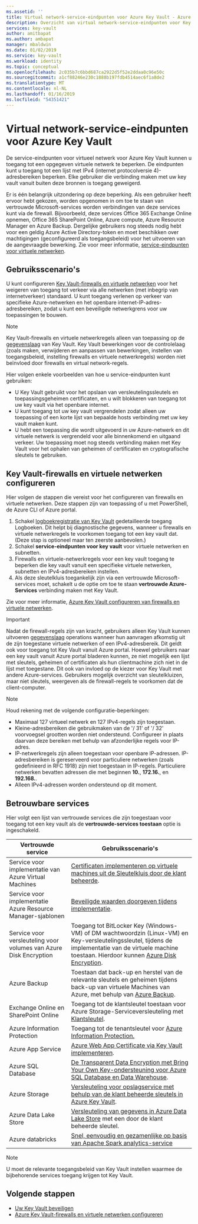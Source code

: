```yaml
---
ms.assetid: ''
title: Virtual network-service-eindpunten voor Azure Key Vault - Azure Key Vault | Microsoft Docs
description: Overzicht van virtual network-service-eindpunten voor Key Vault
services: key-vault
author: amitbapat
ms.author: ambapat
manager: mbaldwin
ms.date: 01/02/2019
ms.service: key-vault
ms.workload: identity
ms.topic: conceptual
ms.openlocfilehash: 2c035b7c6bbd687ca2922d5f52e2ddaa0c96e50c
ms.sourcegitcommit: a1cf88246e230c1888b197fdb4514aec6f1a8de2
ms.translationtype: MT
ms.contentlocale: nl-NL
ms.lasthandoff: 01/16/2019
ms.locfileid: "54351421"
---
```

# <a name="virtual-network-service-endpoints-for-azure-key-vault"></a>Virtual network-service-eindpunten voor Azure Key Vault

De service-eindpunten voor virtueel netwerk voor Azure Key Vault kunnen u toegang tot een opgegeven virtuele netwerk te beperken. De eindpunten kunt u toegang tot een lijst met IPv4 (internet protocolversie 4)-adresbereiken beperken. Elke gebruiker die verbinding maken met uw key vault vanuit buiten deze bronnen is toegang geweigerd.

Er is één belangrijk uitzondering op deze beperking. Als een gebruiker heeft ervoor hebt gekozen, worden opgenomen in om toe te staan van vertrouwde Microsoft-services worden verbindingen van deze services kunt via de firewall. Bijvoorbeeld, deze services Office 365 Exchange Online opnemen, Office 365 SharePoint Online, Azure compute, Azure Resource Manager en Azure Backup. Dergelijke gebruikers nog steeds nodig hebt voor een geldig Azure Active Directory-token en moet beschikken over machtigingen (geconfigureerd als toegangsbeleid) voor het uitvoeren van de aangevraagde bewerking. Zie voor meer informatie, [service-eindpunten voor virtuele netwerken](../virtual-network/virtual-network-service-endpoints-overview.md).

## <a name="usage-scenarios"></a>Gebruiksscenario's

U kunt configureren [Key Vault-firewalls en virtuele netwerken](key-vault-network-security.md) voor het weigeren van toegang tot verkeer via alle netwerken (met inbegrip van internetverkeer) standaard. U kunt toegang verlenen op verkeer van specifieke Azure-netwerken en het openbare internet-IP-adres-adresbereiken, zodat u kunt een beveiligde netwerkgrens voor uw toepassingen te bouwen.

> [!NOTE]
> Key Vault-firewalls en virtuele netwerkregels alleen van toepassing op de [gegevenslaag](../key-vault/key-vault-secure-your-key-vault.md#data-plane-access-control) van Key Vault. Key Vault bewerkingen voor de controlelaag (zoals maken, verwijderen en aanpassen van bewerkingen, instellen van toegangsbeleid, instelling firewalls en virtuele netwerkregels) worden niet beïnvloed door firewalls en virtual network-regels.

Hier volgen enkele voorbeelden van hoe u service-eindpunten kunt gebruiken:

* U Key Vault gebruikt voor het opslaan van versleutelingssleutels en toepassingsgeheimen certificaten, en u wilt blokkeren van toegang tot uw key vault via het openbare internet.
* U kunt toegang tot uw key vault vergrendelen zodat alleen uw toepassing of een korte lijst van bepaalde hosts verbinding met uw key vault maken kunt.
* U hebt een toepassing die wordt uitgevoerd in uw Azure-netwerk en dit virtuele netwerk is vergrendeld voor alle binnenkomend en uitgaand verkeer. Uw toepassing moet nog steeds verbinding maken met Key Vault voor het ophalen van geheimen of certificaten en cryptografische sleutels te gebruiken.

## <a name="configure-key-vault-firewalls-and-virtual-networks"></a>Key Vault-firewalls en virtuele netwerken configureren

Hier volgen de stappen die vereist voor het configureren van firewalls en virtuele netwerken. Deze stappen zijn van toepassing of u met PowerShell, de Azure CLI of Azure portal.

1. Schakel [logboekregistratie van Key Vault](key-vault-logging.md) gedetailleerde toegang Logboeken. Dit helpt bij diagnostische gegevens, wanneer u firewalls en virtuele netwerkregels te voorkomen toegang tot een key vault dat. (Deze stap is optioneel maar ten zeerste aanbevolen.)
2. Schakel **service-eindpunten voor key vault** voor virtuele netwerken en subnetten.
3. Firewalls en virtuele-netwerkregels voor een key vault toegang te beperken die key vault vanuit een specifieke virtuele netwerken, subnetten en IPv4-adresbereiken instellen.
4. Als deze sleutelkluis toegankelijk zijn via een vertrouwde Microsoft-services moet, schakelt u de optie om toe te staan **vertrouwde Azure-Services** verbinding maken met Key Vault.

Zie voor meer informatie, [Azure Key Vault configureren van firewalls en virtuele netwerken](key-vault-network-security.md).

> [!IMPORTANT]
> Nadat de firewall-regels zijn van kracht, gebruikers alleen Key Vault kunnen uitvoeren [gegevenslaag](../key-vault/key-vault-secure-your-key-vault.md#data-plane-access-control) operations wanneer hun aanvragen afkomstig uit de zijn toegestane virtuele netwerken of een IPv4-adresbereik. Dit geldt ook voor toegang tot Key Vault vanuit Azure portal. Hoewel gebruikers naar een key vault vanuit Azure portal bladeren kunnen, ze niet mogelijk een lijst met sleutels, geheimen of certificaten als hun clientmachine zich niet in de lijst met toegestane. Dit ook van invloed op de kiezer voor Key Vault met andere Azure-services. Gebruikers mogelijk overzicht van sleutelkluizen, maar niet sleutels, weergeven als de firewall-regels te voorkomen dat de client-computer.


> [!NOTE]
> Houd rekening met de volgende configuratie-beperkingen:
> * Maximaal 127 virtueel netwerk en 127 IPv4-regels zijn toegestaan. 
> * Kleine-adresbereiken die gebruikmaken van de '/ 31' of '/ 32' voorvoegsel grootten worden niet ondersteund. Configureer in plaats daarvan deze bereiken met behulp van afzonderlijke regels voor IP-adres.
> * IP-netwerkregels zijn alleen toegestaan voor openbare IP-adressen. IP-adresbereiken is gereserveerd voor particuliere netwerken (zoals gedefinieerd in RFC 1918) zijn niet toegestaan in IP-regels. Particuliere netwerken bevatten adressen die met beginnen **10.**, **172.16.**, en **192.168.**. 
> * Alleen IPv4-adressen worden ondersteund op dit moment.

## <a name="trusted-services"></a>Betrouwbare services

Hier volgt een lijst van vertrouwde services die zijn toegestaan voor toegang tot een key vault als de **vertrouwde-services toestaan** optie is ingeschakeld.

|Vertrouwde service|Gebruiksscenario's|
| --- | --- |
|Service voor implementatie van Azure Virtual Machines|[Certificaten implementeren op virtuele machines uit de Sleutelkluis door de klant beheerde](https://blogs.technet.microsoft.com/kv/2016/09/14/updated-deploy-certificates-to-vms-from-customer-managed-key-vault/).|
|Service voor implementatie Azure Resource Manager-sjablonen|[Beveiligde waarden doorgeven tijdens implementatie](../azure-resource-manager/resource-manager-keyvault-parameter.md).|
|Service voor versleuteling voor volumes van Azure Disk Encryption|Toegang tot BitLocker Key (Windows-VM) of DM wachtwoordzin (Linux-VM) en Key-versleutelingssleutel, tijdens de implementatie van de virtuele machine toestaan. Hierdoor kunnen [Azure Disk Encryption](../security/azure-security-disk-encryption.md).|
|Azure Backup|Toestaan dat back-up en herstel van de relevante sleutels en geheimen tijdens back-up van virtuele Machines van Azure, met behulp van [Azure Backup](../backup/backup-introduction-to-azure-backup.md).|
|Exchange Online en SharePoint Online|Toegang tot de klantsleutel toestaan voor Azure Storage-Serviceversleuteling met [Klantsleutel](https://support.office.com/article/Controlling-your-data-in-Office-365-using-Customer-Key-f2cd475a-e592-46cf-80a3-1bfb0fa17697).|
|Azure Information Protection|Toegang tot de tenantsleutel voor [Azure Information Protection.](https://docs.microsoft.com/azure/information-protection/what-is-information-protection)|
|Azure App Service|[Azure Web App Certificate via Key Vault implementeren](https://blogs.msdn.microsoft.com/appserviceteam/2016/05/24/deploying-azure-web-app-certificate-through-key-vault/).|
|Azure SQL Database|[De Transparent Data Encryption met Bring Your Own Key-ondersteuning voor Azure SQL Database en Data Warehouse](../sql-database/transparent-data-encryption-byok-azure-sql.md?view=sql-server-2017&viewFallbackFrom=azuresqldb-current).|
|Azure Storage|[Versleuteling voor opslagservice met behulp van de klant beheerde sleutels in Azure Key Vault](../storage/common/storage-service-encryption-customer-managed-keys.md).|
|Azure Data Lake Store|[Versleuteling van gegevens in Azure Data Lake Store](../data-lake-store/data-lake-store-encryption.md) met een door de klant beheerde sleutel.|
|Azure databricks|[Snel, eenvoudig en gezamenlijke op basis van Apache Spark analytics-service](../azure-databricks/what-is-azure-databricks.md)|



> [!NOTE]
> U moet de relevante toegangsbeleid van Key Vault instellen waarmee de bijbehorende services toegang krijgen tot Key Vault.

## <a name="next-steps"></a>Volgende stappen

* [Uw Key Vault beveiligen](key-vault-secure-your-key-vault.md)
* [Azure Key Vault-firewalls en virtuele netwerken configureren](key-vault-network-security.md)
